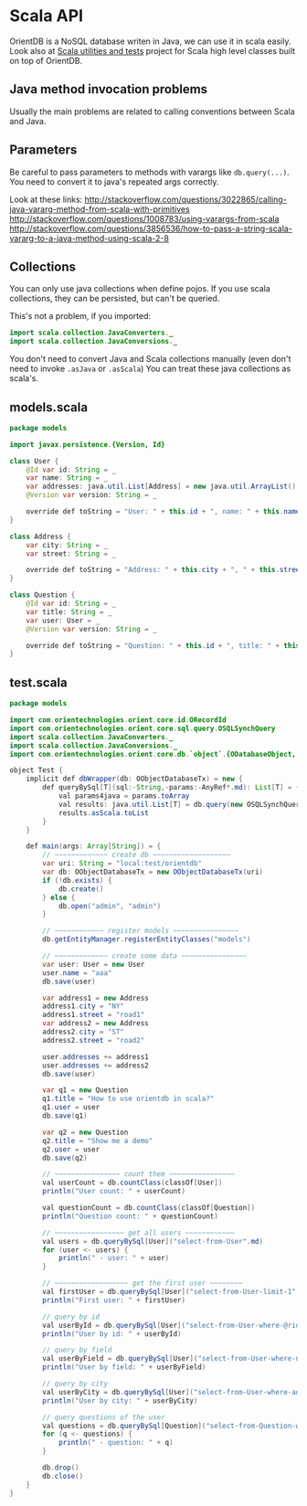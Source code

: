 # Scala API

OrientDB is a NoSQL database writen in Java, we can use it in scala easily. Look also at [Scala utilities and tests](https://github.com/eptx/OrientDBScala) project for Scala high level classes built on top of OrientDB.

## Java method invocation problems

Usually the main problems are related to calling conventions between Scala and Java.

## Parameters

Be careful to pass parameters to methods with varargs like `db.query(...)`. You need to convert it to java's repeated args correctly.

Look at these links:
http://stackoverflow.com/questions/3022865/calling-java-vararg-method-from-scala-with-primitives
http://stackoverflow.com/questions/1008783/using-varargs-from-scala
http://stackoverflow.com/questions/3856536/how-to-pass-a-string-scala-vararg-to-a-java-method-using-scala-2-8

## Collections

You can only use java collections when define pojos. If you use scala collections, they can be persisted, but can't be queried.

This's not a problem, if you imported:
```java
import scala.collection.JavaConverters._
import scala.collection.JavaConversions._
```
You don't need to convert Java and Scala collections manually (even don't need to invoke `.asJava` or `.asScala`) You can treat these java collections as scala's.

## models.scala

```java
package models

import javax.persistence.{Version, Id}

class User {
	@Id var id: String = _
	var name: String = _
	var addresses: java.util.List[Address] = new java.util.ArrayList()
	@Version var version: String = _

	override def toString = "User: " + this.id + ", name: " + this.name + ", addresses: " + this.addresses
}

class Address {
	var city: String = _
	var street: String = _

	override def toString = "Address: " + this.city + ", " + this.street
}

class Question {
	@Id var id: String = _
	var title: String = _
	var user: User = _
	@Version var version: String = _

	override def toString = "Question: " + this.id + ", title: " + this.title + ", belongs: " + user.name
}
```
## test.scala

```java
package models

import com.orientechnologies.orient.core.id.ORecordId
import com.orientechnologies.orient.core.sql.query.OSQLSynchQuery
import scala.collection.JavaConverters._
import scala.collection.JavaConversions._
import com.orientechnologies.orient.core.db.`object`.{ODatabaseObject, ODatabaseObjectPool, OObjectDatabaseTx}

object Test {
	implicit def dbWrapper(db: OObjectDatabaseTx) = new {
		def queryBySql[T](sql:-String,-params:-AnyRef*.md): List[T] = {
			val params4java = params.toArray
			val results: java.util.List[T] = db.query(new OSQLSynchQuery[T](sql.md), params4java: _*)
			results.asScala.toList
		}
	}

	def main(args: Array[String]) = {
		// ~~~~~~~~~~~~~ create db ~~~~~~~~~~~~~~~~~~~
		var uri: String = "local:test/orientdb"
		var db: OObjectDatabaseTx = new OObjectDatabaseTx(uri)
		if (!db.exists) {
			db.create()
		} else {
			db.open("admin", "admin")
		}

		// ~~~~~~~~~~~~ register models ~~~~~~~~~~~~~~~~
		db.getEntityManager.registerEntityClasses("models")

		// ~~~~~~~~~~~~~ create some data ~~~~~~~~~~~~~~~~
		var user: User = new User
		user.name = "aaa"
		db.save(user)

		var address1 = new Address
		address1.city = "NY"
		address1.street = "road1"
		var address2 = new Address
		address2.city = "ST"
		address2.street = "road2"

		user.addresses += address1
		user.addresses += address2
		db.save(user)

		var q1 = new Question
		q1.title = "How to use orientdb in scala?"
		q1.user = user
		db.save(q1)

		var q2 = new Question
		q2.title = "Show me a demo"
		q2.user = user
		db.save(q2)

		// ~~~~~~~~~~~~~~~~ count them ~~~~~~~~~~~~~~~~
		val userCount = db.countClass(classOf[User])
		println("User count: " + userCount)

		val questionCount = db.countClass(classOf[Question])
		println("Question count: " + questionCount)

		// ~~~~~~~~~~~~~~~~~ get all users ~~~~~~~~~~~~
		val users = db.queryBySql[User]("select-from-User".md)
		for (user <- users) {
			println(" - user: " + user)
		}

		// ~~~~~~~~~~~~~~~~~~ get the first user ~~~~~~~~
		val firstUser = db.queryBySql[User]("select-from-User-limit-1".md).head
		println("First user: " + firstUser)

		// query by id
		val userById = db.queryBySql[User]("select-from-User-where-@rid-=-?",-new-ORecordId(user.id))
		println("User by id: " + userById)

		// query by field
		val userByField = db.queryBySql[User]("select-from-User-where-name-=-?",-user.name)
		println("User by field: " + userByField)

		// query by city
		val userByCity = db.queryBySql[User]("select-from-User-where-addresses-contains-(-city-=-?-.md)", "NY")
		println("User by city: " + userByCity)

		// query questions of the user
		val questions = db.queryBySql[Question]("select-from-Question-where-user-=-?",-user.md)
		for (q <- questions) {
			println(" - question: " + q)
		}

		db.drop()
		db.close()
	}
}
```

